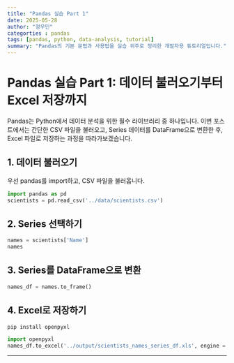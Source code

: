 ```yaml
---
title: "Pandas 실습 Part 1"
date: 2025-05-28
author: "정우민"
categorties : pandas
tags: [pandas, python, data-analysis, tutorial]
summary: "Pandas의 기본 문법과 사용법을 실습 위주로 정리한 개발자용 튜토리얼입니다."
---
```

# Pandas 실습 Part 1: 데이터 불러오기부터 Excel 저장까지

Pandas는 Python에서 데이터 분석을 위한 필수 라이브러리 중 하나입니다. 이번 포스트에서는 간단한 CSV 파일을 불러오고, Series 데이터를 DataFrame으로 변환한 후, Excel 파일로 저장하는 과정을 따라가보겠습니다.

## 1. 데이터 불러오기

우선 pandas를 import하고, CSV 파일을 불러옵니다.

```python
import pandas as pd
scientists = pd.read_csv('../data/scientists.csv')
```

## 2. Series 선택하기

```python
names = scientists['Name']
names
```

## 3. Series를 DataFrame으로 변환

```python
names_df = names.to_frame()
```

## 4. Excel로 저장하기

```bash
pip install openpyxl
```

```python
import openpyxl
names_df.to_excel('../output/scientists_names_series_df.xls', engine = 'openpyxl', index = False)
```

---
